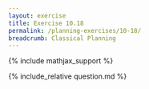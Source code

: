 ```yaml
---
layout: exercise
title: Exercise 10.18
permalink: /planning-exercises/10-18/
breadcrumb: Classical Planning
---
```


{% include mathjax_support %}

<div><i class="arrow-up loader" data-chapter="planning-exercises" data-exercise="ex_18" data-rating="0"></i></div>
{% include_relative question.md %}
